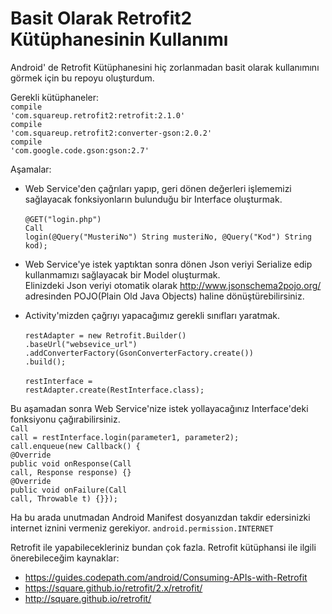# Basit Olarak Retrofit2 Kütüphanesinin Kullanımı

Android' de Retrofit Kütüphanesini hiç zorlanmadan basit olarak kullanımını görmek için bu repoyu oluşturdum.

Gerekli kütüphaneler:<br>
   <code>compile 'com.squareup.retrofit2:retrofit:2.1.0'</code><br>
    <code>compile 'com.squareup.retrofit2:converter-gson:2.0.2'</code><br>
    <code>compile 'com.google.code.gson:gson:2.7'</code><br>

Aşamalar:

- Web Service'den çağrıları yapıp, geri dönen değerleri işlememizi sağlayacak fonksiyonların bulunduğu bir Interface oluşturmak.<br><br>
		<code>@GET("login.php")</code><br>
		<code>Call<LoginPOJO> login(@Query("MusteriNo") String musteriNo, @Query("Kod") String kod);</code>

- Web Service'ye istek yaptıktan sonra dönen Json veriyi Serialize edip kullanmamızı sağlayacak bir Model oluşturmak.<br>
	Elinizdeki Json veriyi otomatik olarak http://www.jsonschema2pojo.org/ adresinden POJO(Plain Old Java Objects) haline dönüştürebilirsiniz.	
	
- Activity'mizden çağrıyı yapacağımız gerekli sınıfları yaratmak.<br><br>
	<code>restAdapter = new Retrofit.Builder()</code><br>
	<code>.baseUrl("websevice_url")</code><br>
	<code>.addConverterFactory(GsonConverterFactory.create())</code><br>
	<code>.build();</code><br><br>
	<code>restInterface = restAdapter.create(RestInterface.class);</code>
	
Bu aşamadan sonra Web Service'nize istek yollayacağınız Interface'deki fonksiyonu çağırabilirsiniz.<br>
<code>Call<LoginPOJO> call = restInterface.login(parameter1, parameter2);</code><br>
<code>call.enqueue(new Callback<LoginPOJO>() {</code><br>
<code>@Override</code><br>
<code>public void onResponse(Call<LoginPOJO> call, Response<LoginPOJO> response) {}</code><br>
<code>@Override</code><br>
<code>public void onFailure(Call<LoginPOJO> call, Throwable t) {}});</code><br>

Ha bu arada unutmadan Android Manifest dosyanızdan takdir edersinizki internet iznini vermeniz gerekiyor.
<code>android.permission.INTERNET</code>

Retrofit ile yapabilecekleriniz bundan çok fazla. Retrofit kütüphansi ile ilgili önerebileceğim kaynaklar:<br>
- https://guides.codepath.com/android/Consuming-APIs-with-Retrofit<br>
- https://square.github.io/retrofit/2.x/retrofit/<br>
- http://square.github.io/retrofit/<br>
